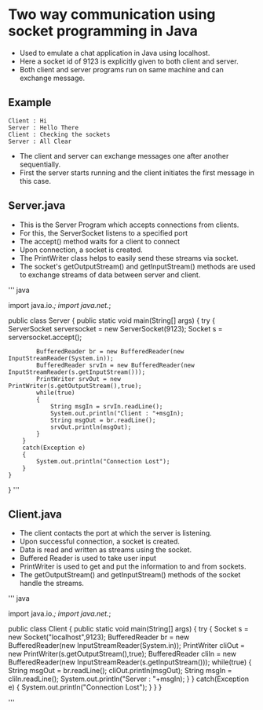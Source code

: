 # Two way communication using socket programming in Java #

- Used to emulate a chat application in Java using localhost.
- Here a socket id of 9123 is explicitly given to both client and server.
- Both client and server programs run on same machine and can exchange message.

## Example ##

	Client : Hi
	Server : Hello There
	Client : Checking the sockets
	Server : All Clear

- The client and server can exchange messages one after another sequentially.
- First the server starts running and the client initiates the first message in this case.

## Server.java ##

- This is the Server Program which accepts connections from clients.
- For this, the ServerSocket listens to a specified port
- The accept() method waits for a client to connect
- Upon connection, a socket is created.
- The PrintWriter class helps to easily send these streams via socket.
- The socket's getOutputStream() and getInputStream() methods are used to exchange streams of data between server and client.

''' java

import java.io.*;
import java.net.*;


public class Server
{
    public static void main(String[] args)
    {
        try
        {
            ServerSocket serversocket = new ServerSocket(9123);
            Socket s = serversocket.accept();

            BufferedReader br = new BufferedReader(new InputStreamReader(System.in));
            BufferedReader srvIn = new BufferedReader(new InputStreamReader(s.getInputStream()));
            PrintWriter srvOut = new PrintWriter(s.getOutputStream(),true);
            while(true)
            {
                String msgIn = srvIn.readLine();
                System.out.println("Client : "+msgIn);
                String msgOut = br.readLine();
                srvOut.println(msgOut);
            }
        }
        catch(Exception e)
        {
            System.out.println("Connection Lost");
        }
    }
}
'''

## Client.java ## 

- The client contacts the port at which the server is listening.
- Upon successful connection, a socket is created.
- Data is read and written as streams using the socket.
- Buffered Reader is used to take user input
- PrintWriter is used to get and put the information to and from sockets.
- The getOutputStream() and getInputStream() methods of the socket handle the streams.

''' java

import java.io.*;
import java.net.*;

public class Client
{
    public static void main(String[] args)
    {
        try
        {
            Socket s = new Socket("localhost",9123);
            BufferedReader br = new BufferedReader(new InputStreamReader(System.in));
            PrintWriter cliOut = new PrintWriter(s.getOutputStream(),true);
            BufferedReader cliIn = new BufferedReader(new InputStreamReader(s.getInputStream()));
            while(true)
            {
                String msgOut = br.readLine();
                cliOut.println(msgOut);
                String msgIn = cliIn.readLine();
                System.out.println("Server : "+msgIn);
            }
        }
        catch(Exception e)
        {
            System.out.println("Connection Lost");
        }
    }
}

'''